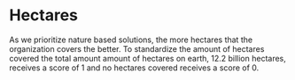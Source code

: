# Hectares

As we prioritize nature based solutions, the more hectares that the organization covers the better. To standardize the amount of hectares covered the total amount amount of hectares on earth, 12.2 billion hectares, receives a score of 1 and no hectares covered receives a score of 0.&#x20;
